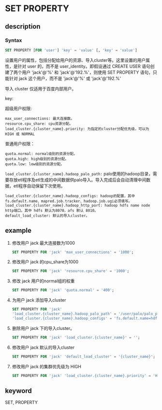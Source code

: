# SET PROPERTY

## description

### Syntax

```SQL
SET PROPERTY [FOR 'user'] 'key' = 'value' [, 'key' = 'value']
```

设置用户的属性，包括分配给用户的资源、导入cluster等。这里设置的用户属性，是针对 user 的，而不是 user_identity。即假设通过 CREATE USER 语句创建了两个用户 'jack'@'%' 和 'jack'@'192.%'，则使用 SET PROPERTY 语句，只能针对 jack 这个用户，而不是 'jack'@'%' 或 'jack'@'192.%'

导入 cluster 仅适用于百度内部用户。

key:

超级用户权限:

```plain text
max_user_connections: 最大连接数。
resource.cpu_share: cpu资源分配。
load_cluster.{cluster_name}.priority: 为指定的cluster分配优先级，可以为 HIGH 或 NORMAL
```

普通用户权限：

```plain text
quota.normal: normal级别的资源分配。
quota.high: high级别的资源分配。
quota.low: low级别的资源分配。
```

`load_cluster.{cluster_name}.hadoop_palo_path:` palo使用的hadoop目录，需要存放etl程序及etl生成的中间数据供palo导入。导入完成后会自动清理中间数据，etl程序自动保留下次使用。

```plain text
load_cluster.{cluster_name}.hadoop_configs: hadoop的配置，其中fs.default.name、mapred.job.tracker、hadoop.job.ugi必须填写。
load_cluster.{cluster_name}.hadoop_http_port: hadoop hdfs name node http端口。其中 hdfs 默认为8070，afs 默认 8010。
default_load_cluster: 默认的导入cluster。
```

## example

1. 修改用户 jack 最大连接数为1000

    ```SQL
    SET PROPERTY FOR 'jack' 'max_user_connections' = '1000';
    ```

2. 修改用户 jack 的cpu_share为1000

    ```SQL
    SET PROPERTY FOR 'jack' 'resource.cpu_share' = '1000';
    ```

3. 修改 jack 用户的normal组的权重

    ```SQL
    SET PROPERTY FOR 'jack' 'quota.normal' = '400';
    ```

4. 为用户 jack 添加导入cluster

    ```SQL
    SET PROPERTY FOR 'jack'
    'load_cluster.{cluster_name}.hadoop_palo_path' = '/user/palo/palo_path',
    'load_cluster.{cluster_name}.hadoop_configs' = 'fs.default.name=hdfs://dpp.cluster.com:port;mapred.job.tracker=dpp.cluster.com:port;hadoop.job.ugi=user,password;mapred.job.queue.name=job_queue_name_in_hadoop;mapred.job.priority=HIGH;';
    ```

5. 删除用户 jack 下的导入cluster。

    ```SQL
    SET PROPERTY FOR 'jack' 'load_cluster.{cluster_name}' = '';
    ```

6. 修改用户 jack 默认的导入cluster

    ```SQL
    SET PROPERTY FOR 'jack' 'default_load_cluster' = '{cluster_name}';
    ```

7. 修改用户 jack 的集群优先级为 HIGH

    ```SQL
    SET PROPERTY FOR 'jack' 'load_cluster.{cluster_name}.priority' = 'HIGH';
    ```

## keyword

SET, PROPERTY

